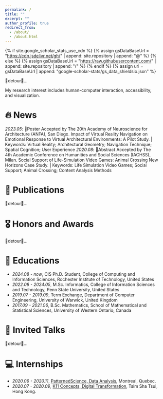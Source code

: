 ```yaml
---
permalink: /
title: ""
excerpt: ""
author_profile: true
redirect_from: 
  - /about/
  - /about.html
---
```


{% if site.google_scholar_stats_use_cdn %}
{% assign gsDataBaseUrl = "https://cdn.jsdelivr.net/gh/" | append: site.repository | append: "@" %}
{% else %}
{% assign gsDataBaseUrl = "https://raw.githubusercontent.com/" | append: site.repository | append: "/" %}
{% endif %}
{% assign url = gsDataBaseUrl | append: "google-scholar-stats/gs_data_shieldsio.json" %}

<span class='anchor' id='about-me'></span>

🚧detour🚧...

My research interest includes human-computer interaction, accessibility, and visualization. 
<!-- I have published more than 100 papers at the top international AI conferences with total <a href='https://scholar.google.com/citations?user=DhtAFkwAAAAJ'>google scholar citations <strong><span id='total_cit'>260000+</span></strong></a> (You can also use google scholar badge <a href='https://scholar.google.com/citations?user=DhtAFkwAAAAJ'><img src="https://img.shields.io/endpoint?url={{ url | url_encode }}&logo=Google%20Scholar&labelColor=f6f6f6&color=9cf&style=flat&label=citations"></a>). -->


# 🔥 News
*2023.05*: 🎉Poster Accepted by The 20th Academy of Neuroscience for Architecture (ANFA), San Diego. Impact of Virtual Reality Navigation on Emotional Response to Virtual Architectural Environments: A Pilot Study. | Keywords: Virtual Reality; Architectural Geometry; Navigation Technique; Spatial Cognition; User Experience
*2020.08*: 🎉Abstract Accepted by The 4th Academic Conference on Humanities and Social Sciences (IACHSS), Milan. Social Support of Life-Simulation Video Games: Animal Crossing New Horizons Case Study. | Keywords: Life Simulation Video Games; Social Support; Animal Crossing; Content Analysis Methods

# 📝 Publications 
🚧detour🚧...
<!-- <div class='paper-box'><div class='paper-box-image'><div><div class="badge">CVPR 2016</div><img src='images/500x300.png' alt="sym" width="100%"></div></div> -->
<!-- <div class='paper-box-text' markdown="1"> -->

<!-- [Deep Residual Learning for Image Recognition](https://openaccess.thecvf.com/content_cvpr_2016/papers/He_Deep_Residual_Learning_CVPR_2016_paper.pdf) -->

<!-- **Kaiming He**, Xiangyu Zhang, Shaoqing Ren, Jian Sun -->

<!-- [**Project**](https://scholar.google.com/citations?view_op=view_citation&hl=zh-CN&user=DhtAFkwAAAAJ&citation_for_view=DhtAFkwAAAAJ:ALROH1vI_8AC) <strong><span class='show_paper_citations' data='DhtAFkwAAAAJ:ALROH1vI_8AC'></span></strong> -->
<!-- - Lorem ipsum dolor sit amet, consectetur adipiscing elit. Vivamus ornare aliquet ipsum, ac tempus justo dapibus sit amet.  -->
<!-- </div>
</div> -->

<!-- - [Lorem ipsum dolor sit amet, consectetur adipiscing elit. Vivamus ornare aliquet ipsum, ac tempus justo dapibus sit amet](https://github.com), A, B, C, **CVPR 2020** -->

# 🎖 Honors and Awards
🚧detour🚧...
<!-- - *2021.10* Lorem ipsum dolor sit amet, consectetur adipiscing elit. Vivamus ornare aliquet ipsum, ac tempus justo dapibus sit amet. 
- *2021.09* Lorem ipsum dolor sit amet, consectetur adipiscing elit. Vivamus ornare aliquet ipsum, ac tempus justo dapibus sit amet.  -->

# 📖 Educations
- *2024.08 - now*, CIS Ph.D. Student, College of Computing and Information Sciences, Rochester Institute of Technology, United States
- *2022.08 - 2024.05*, M.Sc. Informatics, College of Information Sciences and Technology, Penn State University, United States
- *2019.07 - 2019.09*, Term Exchange, Department of Computer Engineering, University of Warwick, United Kingdom
- *2017.09 - 2021.06*, B.Sc. Mathematics, School of Mathematical and Statistical Sciences, University of Western Ontario, Canada

# 💬 Invited Talks
🚧detour🚧...
<!-- - *2021.06*, Lorem ipsum dolor sit amet, consectetur adipiscing elit. Vivamus ornare aliquet ipsum, ac tempus justo dapibus sit amet. 
- *2021.03*, Lorem ipsum dolor sit amet, consectetur adipiscing elit. Vivamus ornare aliquet ipsum, ac tempus justo dapibus sit amet.  \| [\[video\]](https://github.com/) -->

# 💻 Internships
- *2020.09 - 2020.11*, [PatternedScience, Data Analysis](https://github.com/), Montreal, Quebec.
- *2020.07 - 2020.09*, [K11 Concepts, Digital Transformation](https://github.com/), Tsim Sha Tsui, Hong Kong.